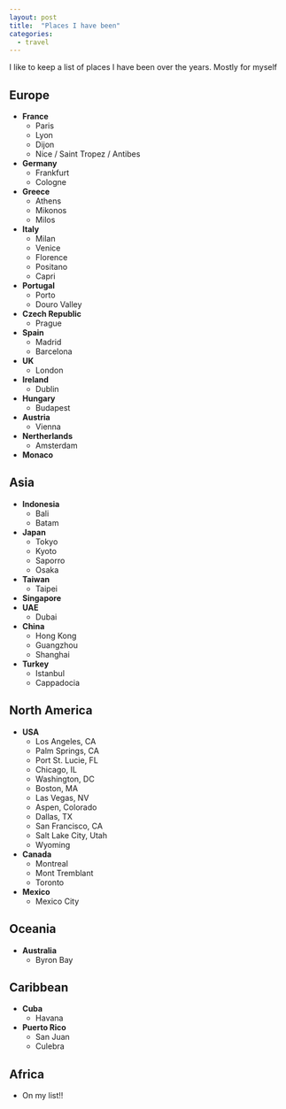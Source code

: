 ```yaml
---
layout: post
title:  "Places I have been"
categories: 
  - travel
---
```


I like to keep a list of places I have been over the years. Mostly for myself

## Europe
- **France**
  - Paris
  - Lyon
  - Dijon
  - Nice / Saint Tropez / Antibes
- **Germany**
  - Frankfurt
  - Cologne
- **Greece**
  - Athens
  - Mikonos
  - Milos
- **Italy**
  - Milan
  - Venice
  - Florence
  - Positano
  - Capri
- **Portugal**
  - Porto
  - Douro Valley
- **Czech Republic**
  - Prague
- **Spain**
  - Madrid
  - Barcelona
- **UK**
  - London
- **Ireland**
  - Dublin
- **Hungary**
  - Budapest
- **Austria**
  - Vienna
- **Nertherlands**
  - Amsterdam
- **Monaco**

## Asia
- **Indonesia**
  - Bali
  - Batam
- **Japan**
  - Tokyo
  - Kyoto
  - Saporro
  - Osaka
- **Taiwan**
  - Taipei
- **Singapore**
- **UAE**
  - Dubai
- **China**
  - Hong Kong 
  - Guangzhou
  - Shanghai
- **Turkey**
  - Istanbul
  - Cappadocia

## North America
- **USA**
  - Los Angeles, CA
  - Palm Springs, CA
  - Port St. Lucie, FL
  - Chicago, IL
  - Washington, DC
  - Boston, MA
  - Las Vegas, NV
  - Aspen, Colorado
  - Dallas, TX
  - San Francisco, CA
  - Salt Lake City, Utah
  - Wyoming
- **Canada**
  - Montreal
  - Mont Tremblant
  - Toronto
- **Mexico**
  - Mexico City

## Oceania
- **Australia**
  - Byron Bay

## Caribbean
- **Cuba**
  - Havana
- **Puerto Rico**
  - San Juan
  - Culebra 

## Africa
- On my list!! 

